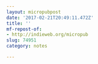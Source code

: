 ```yaml
---
layout: micropubpost
date: '2017-02-21T20:49:11.472Z'
title: ''
mf-repost-of:
- http://indieweb.org/micropub
slug: 74951
category: notes

---
```

